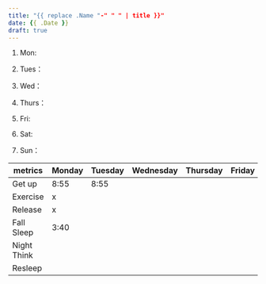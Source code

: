 ```yaml
---
title: "{{ replace .Name "-" " " | title }}"
date: {{ .Date }}
draft: true
---
```



1. Mon: 
2. Tues：

3. Wed：

4. Thurs： 

5. Fri: 

6. Sat: 

7. Sun：


| metrics     | Monday | Tuesday | Wednesday | Thursday | Friday | Saturday | Sunday |
|-------------|--------|---------|-----------|----------|--------|----------|--------|
| Get up      | 8:55   | 8:55    |           |          |        |          |        |
| Exercise    | x      |         |           |          |        |          |        |
| Release     | x      |         |           |          |        |          |        |
| Fall Sleep  | 3:40   |         |           |          |        |          |        |
| Night Think |        |         |           |          |        |          |        |
| Resleep     |        |         |           |          |        |          |        |